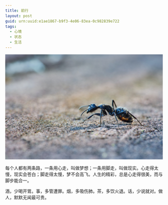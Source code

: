 ```yaml
---
title: 前行
layout: post
guid: urn:uuid:e1ae1867-b9f3-4e06-83ea-0c982839e722
tags:
  - 心境
  - 状态
  - 生活
---
```


[![](/media/files/2020/10/12/forward.png)](https://bolg-1257385283.cos.ap-chengdu.myqcloud.com/2020/10/12/forward.png)

每个人都有两条路，一条用心走，叫做梦想；一条用脚走，叫做现实。心走得太慢，现实会苍白；脚走得太慢，梦不会高飞。人生的精彩，总是心走得很美，而与脚步能合一。

酒，少喝开胃。事，多管遭罪。烟，多吸伤肺。茶，多饮火退。话，少说就对。做人，默默无闻最可贵。